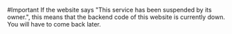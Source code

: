 #Important
If the website says "This service has been suspended by its owner.", 
this means that the backend code of this website is currently down. 
You will have to come back later.
